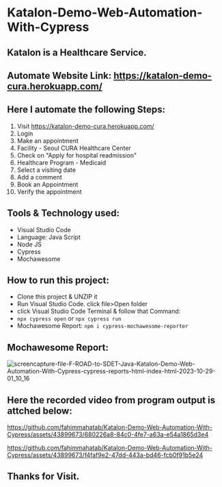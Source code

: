 # Katalon-Demo-Web-Automation-With-Cypress
## Katalon is a Healthcare Service.
## Automate Website Link: https://katalon-demo-cura.herokuapp.com/
## Here I automate the following Steps:
1. Visit https://katalon-demo-cura.herokuapp.com/
2. Login
3. Make an appointment
4. Facility - Seoul CURA Healthcare Center
5. Check on "Apply for hospital readmission"
6. Healthcare Program - Medicaid
7. Select a visiting date
8. Add a comment
7. Book an Appointment
8. Verify the appointment

## Tools & Technology used:
- Visual Studio Code
- Language: Java Script
- Node JS
- Cypress
- Mochawesome

## How to run this project:
- Clone this project & UNZIP it
- Run Visual Studio Code. click file>Open folder 
- click Visual Studio Code Terminal & follow that Command:
- ``` npx cypress open ``` or ``` npx cypress run ```
- Mochawesome Report: ``` npm i cypress-mochawesome-reporter ```

## Mochawesome Report:
![screencapture-file-F-ROAD-to-SDET-Java-Katalon-Demo-Web-Automation-With-Cypress-cypress-reports-html-index-html-2023-10-29-01_10_16](https://github.com/fahimmahatab/Katalon-Demo-Web-Automation-With-Cypress/assets/43899673/4bc69394-70e9-439a-8587-c2c46118a8cc)

## Here the recorded video from program output is attched below:

https://github.com/fahimmahatab/Katalon-Demo-Web-Automation-With-Cypress/assets/43899673/680226a8-84c0-4fe7-a63a-e54a1865d3e4

https://github.com/fahimmahatab/Katalon-Demo-Web-Automation-With-Cypress/assets/43899673/f4faf9e2-47dd-443a-bd46-fcb0f91b5e24

## Thanks for Visit.